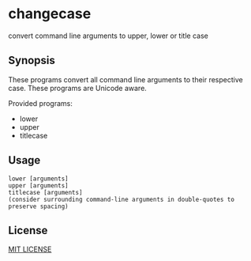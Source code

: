 # changecase
convert command line arguments to upper, lower or title case

## Synopsis

These programs convert all command line arguments to their respective case.
These programs are Unicode aware.

Provided programs:
* lower
* upper
* titlecase

## Usage

```shell
lower [arguments]
upper [arguments]
titlecase [arguments]
(consider surrounding command-line arguments in double-quotes to preserve spacing)
```

## License

[MIT LICENSE](LICENSE)
